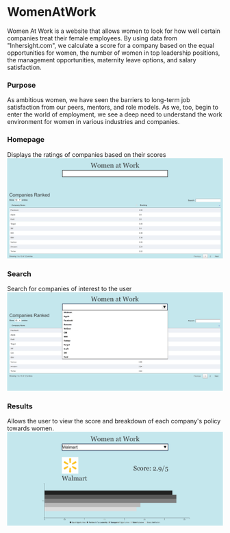 # WomenAtWork
Women At Work is a website that allows women to look for how well certain companies treat their female employees. By using data from "Inhersight.com", we calculate a score for a company based on the equal opportunities for women, the number of women in top leadership positions, the management opportunities, maternity leave options, and salary satisfaction.

### Purpose
As ambitious women, we have seen the barriers to long-term job satisfaction from our peers, mentors, and role models. As we, too, begin to enter the world of employment, we see a deep need to understand the work environment for women in various industries and companies.

### Homepage 
Displays the ratings of companies based on their scores
![Alt text](https://github.com/sr334/WomenAtWork/blob/master/pearlhacks2018/images/homepage.png)

### Search
Search for companies of interest to the user
![Alt text](https://github.com/sr334/WomenAtWork/blob/master/pearlhacks2018/images/searchbar.png)

### Results
Allows the user to view the score and breakdown of each company's policy towards women. 
![Alt text](https://github.com/sr334/WomenAtWork/blob/master/pearlhacks2018/images/companyList.png)


